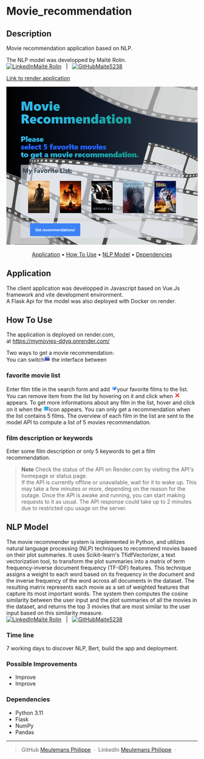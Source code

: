 # Movie_recommendation

## Description  

Movie recommendation application based on NLP.


The NLP model was developped by Maïté Rolin.   
<a href="https://www.linkedin.com/in/mrolin/" target="_blank"><img src="https://content.linkedin.com/content/dam/me/business/en-us/amp/brand-site/v2/bg/LI-Bug.svg.original.svg" width="15" height="15" alt="LinkedIn">Maïté Rolin</a> &nbsp; | &nbsp; <a href="https://github.com/Maite5238//movie-recommender" target="_blank"><img src="https://github.githubassets.com/images/modules/logos_page/GitHub-Mark.png" width="15" height="15" alt="GitHub">Maite5238</a> 


<a href="https://mymovies-ddyq.onrender.com/">Link to render application</a>
<br/>
<p align="center">
    <img src="/readme/screenshot.png"
         alt="Application screenshot">
</p>

<p align="center">
  <a href="#Application">Application</a> •
  <a href="#how-to-use">How To Use</a> •
  <a href="#NLP Model">NLP Model</a> •
  <a href="#Dependencies">Dependencies</a>
</p>

## Application

The client application was developped in Javascript based on Vue.Js framework and vite development environment.  
A Flask Api for the model was also deployed with Docker on render.


## How To Use
The application is deployed on render.com,  
at <a href="https://mymovies-ddyq.onrender.com/">https://mymovies-ddyq.onrender.com/</a>  

Two ways to get a movie recommendation:  
You can switch<img src="/public/cursor/icons8-clap-48.png" alt="movie icon" width="15" height="15"> the interface between  

### favorite movie list

Enter film title in the search form and add <img src="/public/cursor/icons8-blue-heart-48.png" width="15" height="15" alt="movie icon">your favorite films to the list.  
You can remove item from the list by hovering on it and click when <img src="/public/cursor/icons8-cross-mark-48.png" width="15" height="15" alt="red cross icon"> appears.
To get more informations about any film in the list, hover and click on it when the <img src="/public/cursor/icons8-movie-48.png" width="15" height="15" alt="movie icon">icon appears. 
You can only get a recommendation when the list contains 5 films.
The overview of each film in the list are sent to the model API to compute a list of 5 movies recommendation.  

### film description or keywords

Enter some film description or only 5 keywords to get a film recommendation.  

  > **Note**
  > Check the status of the API on Render.com by visiting the API's homepage or status page.  
If the API is currently offline or unavailable, wait for it to wake up.
This may take a few minutes or more, depending on the reason for the outage.
Once the API is awake and running, you can start making requests to it as usual.
The API response could take up to 2 minutes due to restricted cpu usage on the server.

## NLP Model

The movie recommender system is implemented in Python, and utilizes natural language processing (NLP) techniques to recommend movies based on their plot summaries. It uses Scikit-learn's TfidfVectorizer, a text vectorization tool, to transform the plot summaries into a matrix of term frequency-inverse document frequency (TF-IDF) features. This technique assigns a weight to each word based on its frequency in the document and the inverse frequency of the word across all documents in the dataset. The resulting matrix represents each movie as a set of weighted features that capture its most important words. The system then computes the cosine similarity between the user input and the plot summaries of all the movies in the dataset, and returns the top 3 movies that are most similar to the user input based on this similarity measure.  
<a href="https://www.linkedin.com/in/mrolin/" target="_blank"><img src="https://content.linkedin.com/content/dam/me/business/en-us/amp/brand-site/v2/bg/LI-Bug.svg.original.svg" width="15" height="15" alt="LinkedIn">Maïté Rolin</a> &nbsp; | &nbsp; <a href="https://github.com/Maite5238//movie-recommender" target="_blank"><img src="https://github.githubassets.com/images/modules/logos_page/GitHub-Mark.png" width="15" height="15" alt="GitHub">Maite5238</a> 

### Time line

7 working days to discover NLP, Bert, build the app and deployment.
### Possible Improvements

- Improve 
- Improve

### Dependencies  

- Python 3.11  
- Flask 
- NumPy  
- Pandas  


---

> GitHub  [Meulemans Philippe](https://github.com/Laverdure77) &nbsp;&middot;&nbsp;
> LinkedIn  [Meulemans Philippe](https://www.linkedin.com/in/meulemans-philippe/) &nbsp;&middot;&nbsp;
